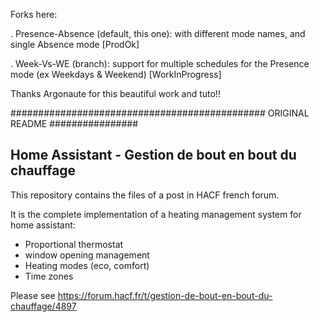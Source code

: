 Forks here:

. Presence-Absence (default, this one): with different mode names, and single Absence mode [ProdOk]

. Week-Vs-WE (branch): support for multiple schedules for the Presence mode (ex Weekdays & Weekend) [WorkInProgress]

Thanks Argonaute for this beautiful work and tuto!!

############################################## ORIGINAL README ################

## Home Assistant - Gestion de bout en bout du chauffage

This repository contains the files of a post in HACF french forum.

It is the complete implementation of a heating management system for home assistant: 
- Proportional thermostat
- window opening management
- Heating modes (eco, comfort)
- Time zones

Please see https://forum.hacf.fr/t/gestion-de-bout-en-bout-du-chauffage/4897

